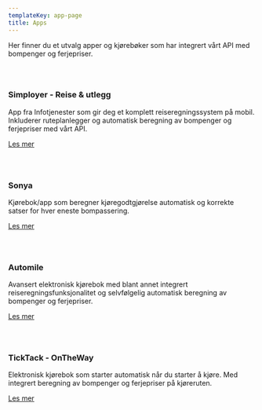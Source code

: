 ```yaml
---
templateKey: app-page
title: Apps
---
```

Her finner du et utvalg apper og kjørebøker som har integrert vårt API med bompenger og ferjepriser.

### <br>

### Simployer - Reise & utlegg

App fra Infotjenester som gir deg et komplett reiseregningssystem på mobil. Inkluderer ruteplanlegger og automatisk beregning av bompenger og ferjepriser med vårt API. 

[Les mer](https://www.simployer.no/hrm/reise-utlegg/)

### <br>

### Sonya

Kjørebok/app som beregner kjøregodtgjørelse automatisk og korrekte satser for hver eneste bompassering.

[Les mer](https://sonya.com/)

### <br>

### Automile

Avansert elektronisk kjørebok med blant annet integrert reiseregningsfunksjonalitet og selvfølgelig automatisk beregning av bompenger og ferjepriser.

[Les mer](https://automile.no/)

### <br>

### TickTack - OnTheWay

Elektronisk kjørebok som starter automatisk når du starter å kjøre. Med integrert beregning av bompenger og ferjepriser på kjøreruten.

[Les mer](https://www.ticktack.no/ontheway/)
